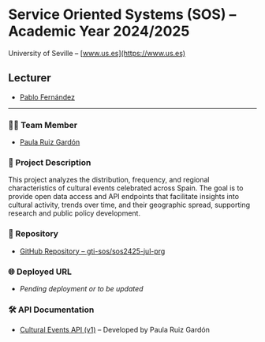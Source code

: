 # Service Oriented Systems (SOS) – Academic Year 2024/2025

University of Seville – [www.us.es](https://www.us.es)

## Lecturer

- [Pablo Fernández](https://github.com/pafmon)

---

### 🧑‍💻 Team Member

- [Paula Ruiz Gardón](https://github.com/pauruigar6)

### 📘 Project Description

This project analyzes the distribution, frequency, and regional characteristics of cultural events celebrated across Spain. The goal is to provide open data access and API endpoints that facilitate insights into cultural activity, trends over time, and their geographic spread, supporting research and public policy development.

### 📂 Repository

- [GitHub Repository – gti-sos/sos2425-jul-prg](https://github.com/gti-sos/sos2425-jul-prg)

### 🌐 Deployed URL

- _Pending deployment or to be updated_

### 🛠️ API Documentation

- [Cultural Events API (v1)](http://sos2425-21.onrender.com/api/v1/cultural-event/docs) – Developed by Paula Ruiz Gardón

